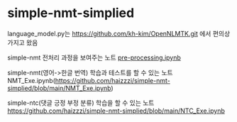 # simple-nmt-simplied
language_model.py는 https://github.com/kh-kim/OpenNLMTK.git 에서 편의상 가지고 왔음

simple-nmt 전처리 과정을 보여주는 노트
[pre-processing.ipynb](https://github.com/haizzzi/simple-nmt-simplied/blob/main/pre-processing.ipynb)

simple-nmt(영어->한글 번역) 학습과 테스트를 할 수 있는 노트 
NMT_Exe.ipynb(https://github.com/haizzzi/simple-nmt-simplied/blob/main/NMT_Exe.ipynb)

simple-ntc(댓글 긍정 부정 분류) 학습을 할 수 있는 노트
https://github.com/haizzzi/simple-nmt-simplied/blob/main/NTC_Exe.ipynb
